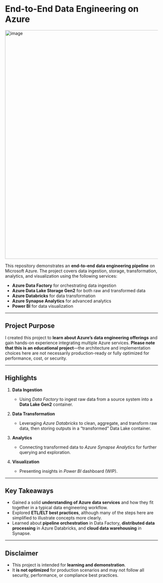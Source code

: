 # End-to-End Data Engineering on Azure

<img width="754" alt="image" src="https://github.com/user-attachments/assets/2c3724be-a531-4fd0-98a2-568141fb909a" />

This repository demonstrates an **end-to-end data engineering pipeline** on Microsoft Azure. The project covers data ingestion, storage, transformation, analytics, and visualization using the following services:

- **Azure Data Factory** for orchestrating data ingestion  
- **Azure Data Lake Storage Gen2** for both raw and transformed data  
- **Azure Databricks** for data transformation  
- **Azure Synapse Analytics** for advanced analytics  
- **Power BI** for data visualization

---

## Project Purpose

I created this project to **learn about Azure’s data engineering offerings** and gain hands-on experience integrating multiple Azure services. **Please note that this is an educational project**—the architecture and implementation choices here are not necessarily production-ready or fully optimized for performance, cost, or security.

---

## Highlights

1. **Data Ingestion**  
   - Using *Data Factory* to ingest raw data from a source system into a **Data Lake Gen2** container.

2. **Data Transformation**  
   - Leveraging *Azure Databricks* to clean, aggregate, and transform raw data, then storing outputs in a “transformed” Data Lake container.

3. **Analytics**  
   - Connecting transformed data to *Azure Synapse Analytics* for further querying and exploration.

4. **Visualization**  
   - Presenting insights in *Power BI* dashboard (WIP).

---

## Key Takeaways

- Gained a solid **understanding of Azure data services** and how they fit together in a typical data engineering workflow.  
- Explored **ETL/ELT best practices**, although many of the steps here are simplified to illustrate concepts more clearly.  
- Learned about **pipeline orchestration** in Data Factory, **distributed data processing** in Azure Databricks, and **cloud data warehousing** in Synapse.

---

## Disclaimer

- This project is intended for **learning and demonstration**.  
- It **is not optimized** for production scenarios and may not follow all security, performance, or compliance best practices.  


